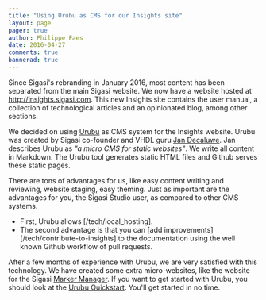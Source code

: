 ```yaml
---
title: "Using Urubu as CMS for our Insights site"
layout: page 
pager: true
author: Philippe Faes
date: 2016-04-27
comments: true
bannerad: true
---
```



Since Sigasi's rebranding in January 2016, most content has been separated from the main Sigasi website. We now have a website hosted at
<http://insights.sigasi.com>. This new Insights site contains the user manual, a collection of technological 
articles and an opinionated blog, among other sections. 

We decided on using [Urubu](http://urubu.jandecaluwe.com/) as CMS system for the Insights website. Urubu was created by Sigasi co-founder 
and VHDL guru [Jan Decaluwe](http://www.jandecaluwe.com/).
Jan describes Urubu as _"a micro CMS for static websites"_. We write all content in Markdown. The Urubu tool generates static HTML files and 
Github serves these static pages.

There are tons of advantages for us, like easy content writing and reviewing, website staging, easy theming. Just as important are the advantages
for you, the Sigasi Studio user, as compared to other CMS systems. 

  * First, Urubu allows [/tech/local_hosting].
  * The second advantage is that you can [add improvements][/tech/contribute-to-insights] to the documentation using the well known Github workflow of pull requests. 

After a few months of experience with Urubu, we are very satisfied with this technology. We have created some extra micro-websites, like the 
website for the Sigasi [Marker Manager](http://www.markermanager.com/). If you want to get started with Urubu, you should look at 
the [Urubu Quickstart](http://urubu-quickstart.jandecaluwe.com). You'll get started in no time. 
